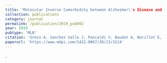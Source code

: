 ```yaml
---
title: 'Molecular Inverse Comorbidity between Alzheimer\'s Disease and Lung Cancer: New Insights from Matrix Factorization'
collection: publications
category: journal
permalink: /publication/2019_pub092
year: 2019
pubtype: 'MLN'
citation: 'Greco A, Sanchez Valle J, Pancaldi V, Baudot A, Barillot E, Caselle M, Valencia A, Zinovyev A, Cantini L. <a href="https://www.mdpi.com/1422-0067/20/13/3114">Molecular Inverse Comorbidity between Alzheimer\'s Disease and Lung Cancer: New Insights from Matrix Factorization</a>. 2019. <i>Int J Mol Sci</i> 20(13). pii: E3114.'
paperurl: 'https://www.mdpi.com/1422-0067/20/13/3114'
---
```


.






